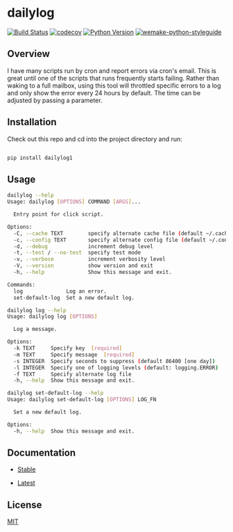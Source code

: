 # dailylog

[![Build Status](https://github.com/wtfo-guru/Dailyloglinux/workflows/Dailylog/badge.svg)](https://github.com/wtfo-guru/dailylog/actions?query=workflow%3ADailyloglinux)
[![codecov](https://codecov.io/gh/wtfo-guru/dailylog/branch/main/graph/badge.svg)](https://codecov.io/gh/wtfo-guru/dailylog)
[![Python Version](https://img.shields.io/pypi/pyversions/dailylog1.svg)](https://pypi.org/project/dailylog1/)
[![wemake-python-styleguide](https://img.shields.io/badge/style-wemake-000000.svg)](https://github.com/wemake-services/wemake-python-styleguide)

## Overview

I have many scripts run by cron and report errors via cron's email. This is great until
one of the scripts that runs frequently starts failing. Rather than waking to a full
mailbox, using this tool will throttled specific errors to a log and only show the error
every 24 hours by default. The time can be adjusted by passing a parameter.

## Installation

Check out this repo and cd into the project directory and run:

```bash

pip install dailylog1

```

## Usage

```bash
dailylog --help
Usage: dailylog [OPTIONS] COMMAND [ARGS]...

  Entry point for click script.

Options:
  -C, --cache TEXT        specify alternate cache file (default ~/.cache/dailylog.json)
  -c, --config TEXT       specify alternate config file (default ~/.config/dailylog.yaml)
  -d, --debug             increment debug level
  -t, --test / --no-test  specify test mode
  -v, --verbose           increment verbosity level
  -V, --version           show version and exit
  -h, --help              Show this message and exit.

Commands:
  log              Log an error.
  set-default-log  Set a new default log.
```

```bash
dailylog log --help
Usage: dailylog log [OPTIONS]

  Log a message.

Options:
  -k TEXT     Specify key  [required]
  -m TEXT     Specify message  [required]
  -s INTEGER  Specify seconds to suppress (default 86400 [one day])
  -l INTEGER  Specify one of logging levels (default: logging.ERROR)
  -f TEXT     Specify alternate log file
  -h, --help  Show this message and exit.
```

```bash
dailylog set-default-log --help
Usage: dailylog set-default-log [OPTIONS] LOG_FN

  Set a new default log.

Options:
  -h, --help  Show this message and exit.
```

## Documentation

- [Stable](https://dailylog1.readthedocs.io/en/stable)

- [Latest](https://dailylog1.readthedocs.io/en/latest)

## License

[MIT](https://github.com/wtfo-guru/dailylog/blob/main/LICENSE)
